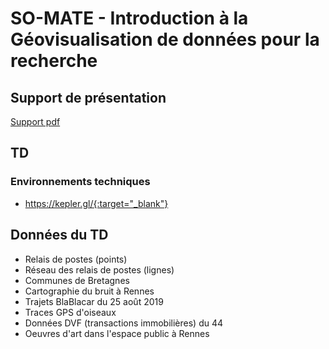 # SO-MATE - Introduction à la Géovisualisation de données pour la recherche

## Support de présentation


[Support pdf](https://duckduckgo.com](https://github.com/bmericskay/SO-MATE/blob/main/Visualisation%20de%20donn%C3%A9es%20spatiales%20sur%20le%20Web.pdf)https://github.com/bmericskay/SO-MATE/blob/main/Visualisation%20de%20donn%C3%A9es%20spatiales%20sur%20le%20Web.pdf)



## TD 

### Environnements techniques

* https://kepler.gl/{:target="_blank"}


## Données du TD 

* Relais de postes (points)
* Réseau des relais de postes (lignes)
* Communes de Bretagnes
* Cartographie du bruit à Rennes
* Trajets BlaBlacar du 25 août 2019
* Traces GPS d'oiseaux
* Données DVF (transactions immobilières) du 44
* Oeuvres d'art dans l'espace public à Rennes



